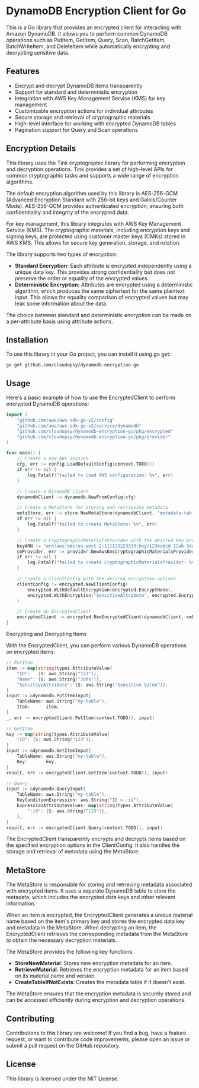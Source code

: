 # DynamoDB Encryption Client for Go

This is a Go library that provides an encrypted client for interacting with Amazon DynamoDB. It allows you to perform common DynamoDB operations such as PutItem, GetItem, Query, Scan, BatchGetItem, BatchWriteItem, and DeleteItem while automatically encrypting and decrypting sensitive data.

## Features

- Encrypt and decrypt DynamoDB items transparently
- Support for standard and deterministic encryption
- Integration with AWS Key Management Service (KMS) for key management
- Customizable encryption actions for individual attributes
- Secure storage and retrieval of cryptographic materials
- High-level interface for working with encrypted DynamoDB tables
- Pagination support for Query and Scan operations

## Encryption Details

This library uses the Tink cryptographic library for performing encryption and decryption operations. Tink provides a set of high-level APIs for common cryptographic tasks and supports a wide range of encryption algorithms.

The default encryption algorithm used by this library is AES-256-GCM (Advanced Encryption Standard with 256-bit keys and Galois/Counter Mode). AES-256-GCM provides authenticated encryption, ensuring both confidentiality and integrity of the encrypted data.

For key management, this library integrates with AWS Key Management Service (KMS). The cryptographic materials, including encryption keys and signing keys, are protected using customer master keys (CMKs) stored in AWS KMS. This allows for secure key generation, storage, and rotation.

The library supports two types of encryption:

- **Standard Encryption:** Each attribute is encrypted independently using a unique data key. This provides strong confidentiality but does not preserve the order or equality of the encrypted values.
- **Deterministic Encryption:** Attributes are encrypted using a deterministic algorithm, which produces the same ciphertext for the same plaintext input. This allows for equality comparison of encrypted values but may leak some information about the data.

The choice between standard and deterministic encryption can be made on a per-attribute basis using attribute actions.

## Installation

To use this library in your Go project, you can install it using go get:

```shell
go get github.com/cloudopsy/dynamodb-encryption-go
```

## Usage

Here's a basic example of how to use the EncryptedClient to perform encrypted DynamoDB operations:

```go
import (
    "github.com/aws/aws-sdk-go-v2/config"
    "github.com/aws/aws-sdk-go-v2/service/dynamodb"
    "github.com/cloudopsy/dynamodb-encryption-go/pkg/encrypted"
    "github.com/cloudopsy/dynamodb-encryption-go/pkg/provider"
)

func main() {
    // Create a new AWS session
    cfg, err := config.LoadDefaultConfig(context.TODO())
    if err != nil {
        log.Fatalf("failed to load AWS configuration: %v", err)
    }

    // Create a DynamoDB client
    dynamodbClient := dynamodb.NewFromConfig(cfg)

    // Create a MetaStore for storing and retrieving metadata
    metaStore, err := store.NewMetaStore(dynamodbClient, "metadata-table")
    if err != nil {
        log.Fatalf("failed to create MetaStore: %v", err)
    }

    // Create a CryptographicMaterialsProvider with the desired key provider (e.g., AWS KMS)
    keyARN := "arn:aws:kms:us-west-2:111122223333:key/1234abcd-12ab-34cd-56ef-1234567890ab"
    cmProvider, err := provider.NewAwsKmsCryptographicMaterialsProvider(keyARN, nil, metaStore)
    if err != nil {
        log.Fatalf("failed to create CryptographicMaterialsProvider: %v", err)
    }

    // Create a ClientConfig with the desired encryption options
    clientConfig := encrypted.NewClientConfig(
        encrypted.WithDefaultEncryption(encrypted.EncryptNone),
        encrypted.WithEncryption("SensitiveAttribute", encrypted.EncryptStandard),
    )

    // Create an EncryptedClient
    encryptedClient := encrypted.NewEncryptedClient(dynamodbClient, cmProvider, clientConfig)
}
```

Encrypting and Decrypting Items

With the EncryptedClient, you can perform various DynamoDB operations on encrypted items:

```go
// PutItem
item := map[string]types.AttributeValue{
    "ID":   {S: aws.String("123")},
    "Name": {S: aws.String("John")},
    "SensitiveAttribute": {S: aws.String("Sensitive Value")},
}
input := &dynamodb.PutItemInput{
    TableName: aws.String("my-table"),
    Item:      item,
}
_, err := encryptedClient.PutItem(context.TODO(), input)

// GetItem
key := map[string]types.AttributeValue{
    "ID": {S: aws.String("123")},
}
input := &dynamodb.GetItemInput{
    TableName: aws.String("my-table"),
    Key:       key,
}
result, err := encryptedClient.GetItem(context.TODO(), input)

// Query
input := &dynamodb.QueryInput{
    TableName: aws.String("my-table"),
    KeyConditionExpression: aws.String("ID = :id"),
    ExpressionAttributeValues: map[string]types.AttributeValue{
        ":id": {S: aws.String("123")},
    },
}
result, err := encryptedClient.Query(context.TODO(), input)
```

The EncryptedClient transparently encrypts and decrypts items based on the specified encryption options in the ClientConfig. It also handles the storage and retrieval of metadata using the MetaStore.

## MetaStore

The MetaStore is responsible for storing and retrieving metadata associated with encrypted items. It uses a separate DynamoDB table to store the metadata, which includes the encrypted data keys and other relevant information.

When an item is encrypted, the EncryptedClient generates a unique material name based on the item's primary key and stores the encrypted data key and metadata in the MetaStore. When decrypting an item, the EncryptedClient retrieves the corresponding metadata from the MetaStore to obtain the necessary decryption materials.

The MetaStore provides the following key functions:

- **StoreNewMaterial**: Stores new encryption metadata for an item.
- **RetrieveMaterial**: Retrieves the encryption metadata for an item based on its material name and version.
- **CreateTableIfNotExists**: Creates the metadata table if it doesn't exist.

The MetaStore ensures that the encryption metadata is securely stored and can be accessed efficiently during encryption and decryption operations.

## Contributing

Contributions to this library are welcome! If you find a bug, have a feature request, or want to contribute code improvements, please open an issue or submit a pull request on the GitHub repository.

## License

This library is licensed under the MIT License.
